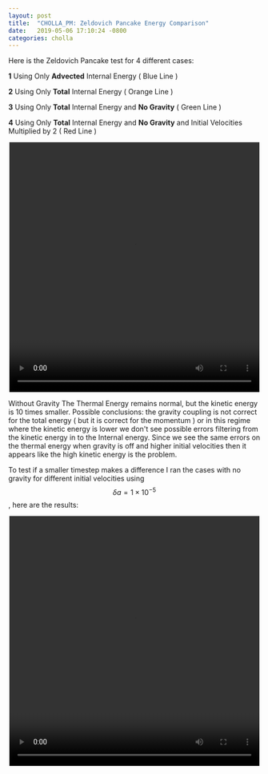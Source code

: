 ```yaml
---
layout: post
title:  "CHOLLA_PM: Zeldovich Pancake Energy Comparison"
date:   2019-05-06 17:10:24 -0800
categories: cholla
---
```



Here is the Zeldovich Pancake test for 4 different cases:

**1** Using Only **Advected** Internal Energy ( Blue Line )

**2** Using Only **Total** Internal Energy ( Orange Line )

**3** Using Only **Total** Internal Energy and **No Gravity** ( Green Line )

**4** Using Only **Total** Internal Energy and **No Gravity** and Initial Velocities Multiplied by 2 ( Red Line )

<div style="text-align: center">
<video src="{{ site.url }}assets/videos/zeldovich_energy_1.mp4" width="500" height="500" controls preload> </video>
</div>

Without Gravity The Thermal Energy remains normal, but the kinetic energy is 10 times smaller. Possible conclusions: the gravity coupling is not correct for the total energy ( but it is correct for the momentum ) or in this regime where the kinetic energy is lower we don't see possible errors filtering from the kinetic energy in to the Internal energy. Since we see the same errors on the thermal energy when gravity is off and higher initial velocities then it appears like the high kinetic energy is the problem. 

To test if a smaller timestep makes a difference I ran the cases with no gravity for different initial velocities using $$\delta a=1 \times 10^{-5}$$, here are the results:

<div style="text-align: center">
<video src="{{ site.url }}assets/videos/zeldovich_energy_da00001.mp4" width="500" height="500" controls preload> </video>
</div>
